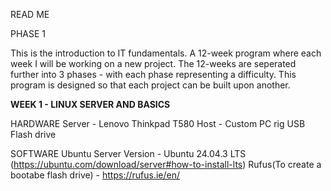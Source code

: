 READ ME

PHASE 1

This is the introduction to IT fundamentals. A 12-week program where each week I will be working on a new project. The 12-weeks are seperated further into 3 phases - with each phase representing a difficulty. This program is designed so that each project can be built upon another.


**WEEK 1 - LINUX SERVER AND BASICS**

HARDWARE
Server - Lenovo Thinkpad T580
Host - Custom PC rig
USB Flash drive

SOFTWARE
Ubuntu Server Version - Ubuntu 24.04.3 LTS (https://ubuntu.com/download/server#how-to-install-lts)
Rufus(To create a bootabe flash drive) - https://rufus.ie/en/





